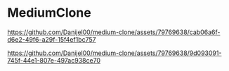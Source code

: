 # MediumClone

https://github.com/Danijel00/medium-clone/assets/79769638/cab06a6f-d6e2-49f6-a29f-15f4ef1bc757




https://github.com/Danijel00/medium-clone/assets/79769638/9d093091-745f-44e1-807e-497ac938ce70

